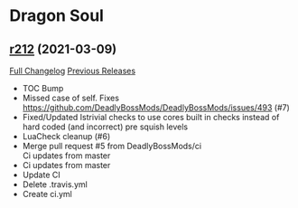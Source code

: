 # <DBM> Dragon Soul

## [r212](https://github.com/DeadlyBossMods/DBM-Cataclysm/tree/r212) (2021-03-09)
[Full Changelog](https://github.com/DeadlyBossMods/DBM-Cataclysm/compare/r211...r212) [Previous Releases](https://github.com/DeadlyBossMods/DBM-Cataclysm/releases)

- TOC Bump  
- Missed case of self. Fixes https://github.com/DeadlyBossMods/DeadlyBossMods/issues/493 (#7)  
- Fixed/Updated Istrivial checks to use cores built in checks instead of hard coded (and incorrect) pre squish levels  
- LuaCheck cleanup (#6)  
- Merge pull request #5 from DeadlyBossMods/ci  
    Ci updates from master  
- Ci updates from master  
- Update CI  
- Delete .travis.yml  
- Create ci.yml  